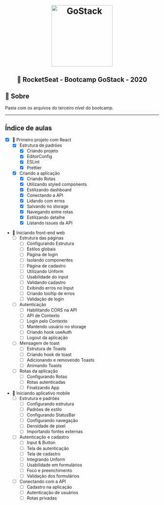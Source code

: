 <h1 align="center">
    <img alt="GoStack" src="https://rocketseat-cdn.s3-sa-east-1.amazonaws.com/bootcamp-header.png" width="200px" />
</h1>

<h2 align="center">
  🚀 RocketSeat - Bootcamp GoStack - 2020
</h2>


## 📝 Sobre

Pasta com os arquivos do terceiro nível do bootcamp.

---

## Índice de aulas

- [x] 📑 Primeiro projeto com React
  - [x] Estrutura de padrões
    - [x] Criando projeto
    - [x] EditorConfig
    - [x] ESLint
    - [x] Prettier

  - [x] Criando a aplicação
    - [x] Criando Rotas
    - [x] Utilizando styled components
    - [x] Estilizando dashboard
    - [x] Conectando a API
    - [x] Lidando com erros
    - [x] Salvando no storage
    - [x] Navegando entre rotas
    - [x] Estilizando detalhe
    - [x] Listando issues da API

- 📑 Iniciando front-end web
  - [ ] Estrutura das páginas
    - [ ] Configurando Estrutura
    - [ ] Estilos globais
    - [ ] Página de login
    - [ ] Isolando componentes
    - [ ] Página de cadastro
    - [ ] Utilizando Unform
    - [ ] Usabilidade do input
    - [ ] Validando cadastro
    - [ ] Exibindo erros no Input
    - [ ] Criando tooltip de erros
    - [ ] Validação de login

  - [ ] Autenticação
    - [ ] Habilitando CORS na API
    - [ ] API de Contexto
    - [ ] Login pelo Contexto
    - [ ] Mantendo usuário no storage
    - [ ] Criando hook useAuth
    - [ ] Logout da aplicação

  - [ ] Mensagem de toast
    - [ ] Estrutura de Toasts
    - [ ] Criando hook de toast
    - [ ] Adicionando e removendo Toasts
    - [ ] Animando Toasts

  - [ ] Rotas da aplicação
    - [ ] Configurando Rotas
    - [ ] Rotas autenticadas
    - [ ] Finalizando App

- 📑 Iniciando aplicativo mobile
  - [ ] Estrutura e padrões
    - [ ] Configurando estrutura
    - [ ] Padrões de estilo
    - [ ] Configurando StatusBar
    - [ ] Configurando navegação
    - [ ] Densidade de pixel
    - [ ] Importando fontes externas

  - [ ] Autenticação e cadastro
    - [ ] Input & Button
    - [ ] Tela de autenticação
    - [ ] Tela de cadastro
    - [ ] Integrando Unform
    - [ ] Usabilidade em formulários
    - [ ] Foco e preenchimento
    - [ ] Validação dos formulários

  - [ ] Conectando com a API
    - [ ] Cadastro na aplicação
    - [ ] Autenticação de usuários
    - [ ] Rotas privadas
